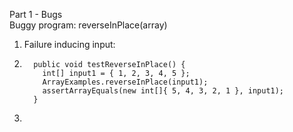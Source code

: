 Part 1 - Bugs    
Buggy program: reverseInPlace(array)   
1. Failure inducing input:
2. ```
     public void testReverseInPlace() {
       int[] input1 = { 1, 2, 3, 4, 5 };
       ArrayExamples.reverseInPlace(input1);
       assertArrayEquals(new int[]{ 5, 4, 3, 2, 1 }, input1);
     }

3. 
